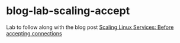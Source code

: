 # blog-lab-scaling-accept

Lab to follow along with the blog post [Scaling Linux Services: Before accepting connections](https://theojulienne.io/2020/07/03/scaling-linux-services-before-accepting-connections.html)
